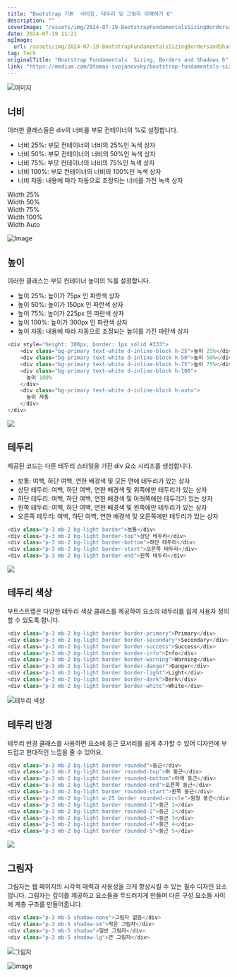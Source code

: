 ```yaml
---
title: "Bootstrap 기본  사이징, 테두리 및 그림자 이해하기 6"
description: ""
coverImage: "/assets/img/2024-07-19-BootstrapFundamentalsSizingBordersandShadows6_0.png"
date: 2024-07-19 11:21
ogImage: 
  url: /assets/img/2024-07-19-BootstrapFundamentalsSizingBordersandShadows6_0.png
tag: Tech
originalTitle: "Bootstrap Fundamentals  Sizing, Borders and Shadows 6"
link: "https://medium.com/@tomas-svojanovsky/bootstrap-fundamentals-sizing-borders-and-shadows-6-5eb971b96db4"
---
```




![이미지](/assets/img/2024-07-19-BootstrapFundamentalsSizingBordersandShadows6_0.png)

## 너비

이러한 클래스들은 div의 너비를 부모 컨테이너의 %로 설정합니다.

- 너비 25%: 부모 컨테이너의 너비의 25%인 녹색 상자
- 너비 50%: 부모 컨테이너의 너비의 50%인 녹색 상자
- 너비 75%: 부모 컨테이너의 너비의 75%인 녹색 상자
- 너비 100%: 부모 컨테이너의 너비의 100%인 녹색 상자
- 너비 자동: 내용에 따라 자동으로 조정되는 너비를 가진 녹색 상자


<div class="content-ad"></div>


<div class="bg-success text-white p-3 w-25">Width 25%</div>
<div class="bg-success text-white p-3 w-50">Width 50%</div>
<div class="bg-success text-white p-3 w-75">Width 75%</div>
<div class="bg-success text-white p-3 w-100">Width 100%</div>
<div class="bg-success text-white p-3 w-auto">Width Auto</div>


![Image](/assets/img/2024-07-19-BootstrapFundamentalsSizingBordersandShadows6_1.png)

## 높이

이러한 클래스는 부모 컨테이너 높이의 %를 설정합니다.

<div class="content-ad"></div>

- 높이 25%: 높이가 75px 인 파란색 상자
- 높이 50%: 높이가 150px 인 파란색 상자
- 높이 75%: 높이가 225px 인 파란색 상자
- 높이 100%: 높이가 300px 인 파란색 상자
- 높이 자동: 내용에 따라 자동으로 조정되는 높이를 가진 파란색 상자

```js
<div style="height: 300px; border: 1px solid #333">
    <div class="bg-primary text-white d-inline-block h-25">높이 25%</div>
    <div class="bg-primary text-white d-inline-block h-50">높이 50%</div>
    <div class="bg-primary text-white d-inline-block h-75">높이 75%</div>
    <div class="bg-primary text-white d-inline-block h-100">
      높이 100%
    </div>
    <div class="bg-primary text-white d-inline-block h-auto">
      높이 자동
    </div>
</div>
```

<img src="/assets/img/2024-07-19-BootstrapFundamentalsSizingBordersandShadows6_2.png" />

## 테두리

<div class="content-ad"></div>

제공된 코드는 다른 테두리 스타일을 가진 div 요소 시리즈를 생성합니다.

- 보통: 여백, 하단 여백, 연한 배경색 및 모든 면에 테두리가 있는 상자
- 상단 테두리: 여백, 하단 여백, 연한 배경색 및 위쪽에만 테두리가 있는 상자
- 하단 테두리: 여백, 하단 여백, 연한 배경색 및 아래쪽에만 테두리가 있는 상자
- 왼쪽 테두리: 여백, 하단 여백, 연한 배경색 및 왼쪽에만 테두리가 있는 상자
- 오른쪽 테두리: 여백, 하단 여백, 연한 배경색 및 오른쪽에만 테두리가 있는 상자

```js
<div class="p-3 mb-2 bg-light border">보통</div>
<div class="p-3 mb-2 bg-light border-top">상단 테두리</div>
<div class="p-3 mb-2 bg-light border-bottom">하단 테두리</div>
<div class="p-3 mb-2 bg-light border-start">오른쪽 테두리</div>
<div class="p-3 mb-2 bg-light border-end">왼쪽 테두리</div>
```

<img src="/assets/img/2024-07-19-BootstrapFundamentalsSizingBordersandShadows6_3.png" />

<div class="content-ad"></div>

## 테두리 색상

부트스트랩은 다양한 테두리 색상 클래스를 제공하여 요소의 테두리를 쉽게 사용자 정의할 수 있도록 합니다.

```js
<div class="p-3 mb-2 bg-light border border-primary">Primary</div>
<div class="p-3 mb-2 bg-light border border-secondary">Secondary</div>
<div class="p-3 mb-2 bg-light border border-success">Success</div>
<div class="p-3 mb-2 bg-light border border-info">Info</div>
<div class="p-3 mb-2 bg-light border border-warning">Warning</div>
<div class="p-3 mb-2 bg-light border border-danger">Danger</div>
<div class="p-3 mb-2 bg-light border border-light">Light</div>
<div class="p-3 mb-2 bg-light border border-dark">Dark</div>
<div class="p-3 mb-2 bg-light border border-white">White</div>
```

![테두리 색상](/assets/img/2024-07-19-BootstrapFundamentalsSizingBordersandShadows6_4.png)

<div class="content-ad"></div>

## 테두리 반경

테두리 반경 클래스를 사용하면 요소에 둥근 모서리를 쉽게 추가할 수 있어 디자인에 부드럽고 현대적인 느낌을 줄 수 있어요.

```js
<div class="p-3 mb-2 bg-light border rounded">둥근</div>
<div class="p-3 mb-2 bg-light border rounded-top">위 둥근</div>
<div class="p-3 mb-2 bg-light border rounded-bottom">아래 둥근</div>
<div class="p-3 mb-2 bg-light border rounded-end">오른쪽 둥근</div>
<div class="p-3 mb-2 bg-light border rounded-start">왼쪽 둥근</div>
<div class="p-3 mb-2 bg-light w-25 border rounded-circle">원형 둥근</div>
<div class="p-3 mb-2 bg-light border rounded-1">둥근 1</div>
<div class="p-3 mb-2 bg-light border rounded-2">둥근 2</div>
<div class="p-3 mb-2 bg-light border rounded-3">둥근 3</div>
<div class="p-3 mb-2 bg-light border rounded-4">둥근 4</div>
<div class="p-3 mb-2 bg-light border rounded-5">둥근 5</div>
```

<img src="/assets/img/2024-07-19-BootstrapFundamentalsSizingBordersandShadows6_5.png" />

<div class="content-ad"></div>

## 그림자

그림자는 웹 페이지의 시각적 매력과 사용성을 크게 향상시킬 수 있는 필수 디자인 요소입니다. 그림자는 깊이를 제공하고 요소들을 두드러지게 만들며 다른 구성 요소들 사이에 계층 구조를 만들어줍니다.

```js
<div class="p-3 mb-5 shadow-none">그림자 없음</div>
<div class="p-3 mb-5 shadow-sm">작은 그림자</div>
<div class="p-3 mb-5 shadow">일반 그림자</div>
<div class="p-3 mb-5 shadow-lg">큰 그림자</div>
```

![그림자](/assets/img/2024-07-19-BootstrapFundamentalsSizingBordersandShadows6_6.png)

<div class="content-ad"></div>


![image](https://miro.medium.com/v2/resize:fit:400/0*3mkjC-rhBla8JYjr.gif)
